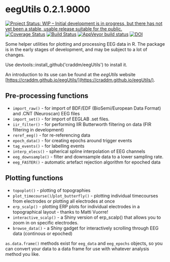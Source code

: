 # eegUtils 0.2.1.9000

<a href="http://www.repostatus.org/#wip"><img src="http://www.repostatus.org/badges/latest/wip.svg" alt="Project Status: WIP – Initial development is in progress, but there has not yet been a stable, usable release suitable for the public." /></a> [![Coverage Status](https://img.shields.io/codecov/c/github/craddm/eegUtils/master.svg)](https://codecov.io/github/craddm/eegUtils?branch=master) [![Build Status](https://travis-ci.org/craddm/eegUtils.svg?branch=master)](https://travis-ci.org/craddm/eegUtils) [![AppVeyor build status](https://ci.appveyor.com/api/projects/status/github/craddm/eegUtils?branch=master&svg=true)](https://ci.appveyor.com/project/craddm/eegUtils) [![DOI](https://zenodo.org/badge/85406871.svg)](https://zenodo.org/badge/latestdoi/85406871)

Some helper utilities for plotting and processing EEG data in R. The package is in the early stages of development, and may be subject to a lot of changes.

Use devtools::install_github('craddm/eegUtils') to install it.

An introduction to its use can be found at the *eegUtils* website [https://craddm.github.io/eegUtils/](https://craddm.github.io/eegUtils/).

## Pre-processing functions
* `import_raw()` - for import of BDF/EDF (BioSemi/European Data Format) and .CNT (Neuroscan) EEG files
* `import_set()` - for import of EEGLAB .set files.
* `iir_filter()` - for performing IIR Butterworth filtering on data  (FIR filtering in development)
* `reref_eeg()` - for re-referencing data
* `epoch_data()` - for creating epochs around trigger events
* `tag_events()` - for labelling events 
* `interp_elecs()` - spherical spline interpolation of EEG channels
* `eeg_downsample()` - filter and downsample data to a lower sampling rate.
* `eeg_FASTER()` - automatic artefact rejection algorithm for epoched data

## Plotting functions 
* `topoplot()` - plotting of topographies 
* `plot_timecourse()`/`plot_butterfly()` - plotting individual timecourses from electrodes or plotting all electrodes at once
* `erp_scalp()` - plotting ERP plots for individual electrodes in a topographical layout - thanks to Matti Vuorre!
* `interactive_scalp()` - a Shiny version of erp_scalp() that allows you to zoom in on specific electrodes.
* `browse_data()` - a Shiny gadget for interactively scrolling through EEG data (continous or epoched)

`as.data.frame()` methods exist for `eeg_data` and `eeg_epochs` objects, so you can convert your data to a data frame for use with whatever analysis method you like. 
